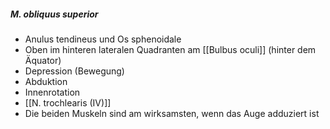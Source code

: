 ---
---
##### M. obliquus superior
*   Anulus tendineus und Os sphenoidale
*   Oben im hinteren lateralen Quadranten am [[Bulbus oculi]] (hinter dem Äquator)
*   Depression (Bewegung)
*   Abduktion
*   Innenrotation
*   [[N. trochlearis (IV)]]
*   Die beiden Muskeln sind am wirksamsten, wenn das Auge adduziert ist